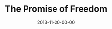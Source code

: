 ---
layout: message
category: message
series: "The Gift of Freedom"
title: "The Promise of Freedom"
date: 2013-11-30-00-00
message_id: 833
sc-permalink-url: "http://soundcloud.com/crdschurch/the-promise-of-freedom"
audio: "http://s3.amazonaws.com/crossroads-media/messages/audio/giftoffreedom_01.mp3"
audio-duration: "33:55"
program: "http://s3.amazonaws.com/crossroads-media/documents/11_30-12_1_13Program_LO.pdf"
description: "Brian Tome talks about the promise of freedom."
video: "http://s3.amazonaws.com/crossroads-media/messages/video/giftoffreedom_01.mp4"
video-duration: "33:55"
yt-embed-url: "//www.youtube.com/embed/yUD8uMUvAyI"
video-image: "http://s3.amazonaws.com/crossroads-media/images/giftoffreedom_01_still.jpg"
tag: 
 - crossroads-church
 - brian-tome
 - christmas
 - freedom
 - program
explicit: false
---